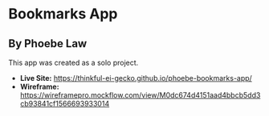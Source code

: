 # Bookmarks App
## By Phoebe Law

This app was created as a solo project. 
* **Live Site:** https://thinkful-ei-gecko.github.io/phoebe-bookmarks-app/
* **Wireframe:** https://wireframepro.mockflow.com/view/M0dc674d4151aad4bbcb5dd3cb93841cf1566693933014

